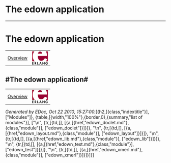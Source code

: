 The edown application
=====================
---------
The edown application
=====================

<div class="navbar">
<a name="#navbar_top"></a>

<table width="100%" border="0" cellspacing="0" cellpadding="2" summary="navigation bar"><tr><td><a href="overview-summary.html" target="overviewFrame">Overview</a></td><td><a href="http://www.erlang.org/"><img src="erlang.png" align="right" border="0" alt="erlang logo"></a></td></tr></table>
</div>


#The edown application#
---------

<div class="navbar">
<a name="#navbar_bottom"></a>

<table width="100%" border="0" cellspacing="0" cellpadding="2" summary="navigation bar"><tr><td><a href="overview-summary.html" target="overviewFrame">Overview</a></td><td><a href="http://www.erlang.org/"><img src="erlang.png" align="right" border="0" alt="erlang logo"></a></td></tr></table>
</div>

_Generated by EDoc, Oct 22 2010, 15:27:00._[{h2,[{class,"indextitle"}],["Modules"]},
 {table,[{width,"100%"},{border,0},{summary,"list of modules"}],
        ["\n",
         {tr,[{td,[],
                  [{a,[{href,"edown_doclet.md"},{class,"module"}],
                      ["edown_doclet"]}]}]},
         "\n",
         {tr,[{td,[],
                  [{a,[{href,"edown_layout.md"},{class,"module"}],
                      ["edown_layout"]}]}]},
         "\n",
         {tr,[{td,[],
                  [{a,[{href,"edown_lib.md"},{class,"module"}],
                      ["edown_lib"]}]}]},
         "\n",
         {tr,[{td,[],
                  [{a,[{href,"edown_test.md"},{class,"module"}],
                      ["edown_test"]}]}]},
         "\n",
         {tr,[{td,[],
                  [{a,[{href,"edown_xmerl.md"},{class,"module"}],
                      ["edown_xmerl"]}]}]}]}]